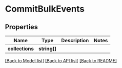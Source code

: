 # CommitBulkEvents

## Properties
Name | Type | Description | Notes
------------ | ------------- | ------------- | -------------
**collections** | **string[]** |  | 

[[Back to Model list]](../README.md#documentation-for-models) [[Back to API list]](../README.md#documentation-for-api-endpoints) [[Back to README]](../README.md)


